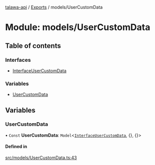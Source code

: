 [talawa-api](../README.md) / [Exports](../modules.md) / models/UserCustomData

# Module: models/UserCustomData

## Table of contents

### Interfaces

- [InterfaceUserCustomData](../interfaces/models_UserCustomData.InterfaceUserCustomData.md)

### Variables

- [UserCustomData](models_UserCustomData.md#usercustomdata)

## Variables

### UserCustomData

• `Const` **UserCustomData**: `Model`\<[`InterfaceUserCustomData`](../interfaces/models_UserCustomData.InterfaceUserCustomData.md), {}, {}\>

#### Defined in

[src/models/UserCustomData.ts:43](https://github.com/PalisadoesFoundation/talawa-api/blob/55cb3be/src/models/UserCustomData.ts#L43)
